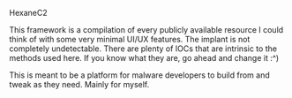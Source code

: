 HexaneC2

This framework is a compilation of every publicly available resource I could think of with some very minimal UI/UX features. 
The implant is not completely undetectable. There are plenty of IOCs that are intrinsic to the methods used here. If you know what they are, go ahead and change it :^)

This is meant to be a platform for malware developers to build from and tweak as they need. Mainly for myself.

